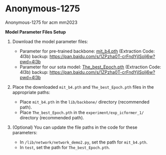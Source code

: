 # Anonymous-1275
Anonymous-1275 for acm mm2023

**Model Parameter Files Setup**
1. Download the model parameter files:

   - Parameter for pre-trained backbone: [mit_b4.pth](https://pan.baidu.com/s/1ZPzha0T-crFndYjISoIj6w?pwd=4l3b) (Extraction Code: 4l3b)
     backup: https://pan.baidu.com/s/1ZPzha0T-crFndYjISoIj6w?pwd=4l3b
   - Parameter for our sota model: [The_best_Epoch.pth](https://pan.baidu.com/s/1ZPzha0T-crFndYjISoIj6w?pwd=4l3b) (Extraction Code: 4l3b)
     backup: https://pan.baidu.com/s/1ZPzha0T-crFndYjISoIj6w?pwd=4l3b

2. Place the downloaded `mit_b4.pth` and `The_best_Epoch.pth` files in the appropriate paths:

   - Place `mit_b4.pth` in the `lib/backbone/` directory (recommended path).
   - Place `The_best_Epoch.pth` in the `experiment/exp_icformer_1/` directory (recommended path).

3. (Optional) You can update the file paths in the code for these parameters:

   - In `/lib/network/network_demo2.py`, set the path for `mit_b4.pth`.
   - In `test`, set the path for `The_best_Epoch.pth`.
